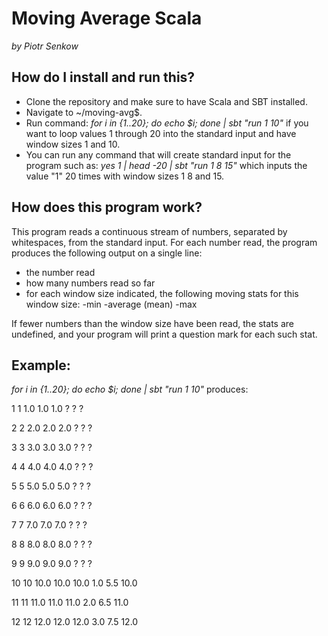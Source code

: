 

# Moving Average Scala 

_by Piotr Senkow_

## How do I install and run this?

* Clone the repository and make sure to have Scala and SBT installed.  
* Navigate to ~/moving-avg$. 
* Run command: *_for i in {1..20}; do echo $i; done | sbt "run 1 10"_* if you want to loop values 1 through 20 into the standard input and have window sizes 1 and 10.
* You can run any command that will create standard input for the program such as: *_yes 1 | head -20 | sbt "run 1 8 15"_* which inputs the value "1" 20 times with window sizes 1 8 and 15. 

## How does this program work?

This program reads a continuous stream of numbers, separated by whitespaces, from the standard input. For each number read, the program produces the following output on a single line:

* the number read
* how many numbers read so far
* for each window size indicated, the following moving stats for this window size:
 -min
 -average (mean)
 -max

If fewer numbers than the window size have been read, the stats are undefined, and your program will print a question mark for each such stat.

## Example:
_for i in {1..20}; do echo $i; done | sbt "run 1 10"_ produces:

1 1 1.0 1.0 1.0 ? ? ?

2 2 2.0 2.0 2.0 ? ? ?

3 3 3.0 3.0 3.0 ? ? ?

4 4 4.0 4.0 4.0 ? ? ?

5 5 5.0 5.0 5.0 ? ? ?

6 6 6.0 6.0 6.0 ? ? ?

7 7 7.0 7.0 7.0 ? ? ?

8 8 8.0 8.0 8.0 ? ? ?

9 9 9.0 9.0 9.0 ? ? ?

10 10 10.0 10.0 10.0 1.0 5.5 10.0

11 11 11.0 11.0 11.0 2.0 6.5 11.0

12 12 12.0 12.0 12.0 3.0 7.5 12.0



